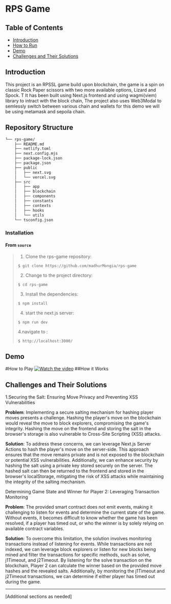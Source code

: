 # RPS Game

## Table of Contents
- [Introduction](#introduction)
- [How to Run](#how-to-run)
- [Demo](#demo)
- [Challenges and Their Solutions](#challenges-and-their-solutions)

## Introduction
This project is an RPSSL game build upon blockchain, the game is a spin on classic Rock Paper scissors with two more available options, Lizard and Spock. T
It has been built using Next.js frontend and using wagmi(viem) library to intract with the block chain, The project also uses Web3Modal to semlessly switch between various chain and wallets for this demo we will be using metamask and sepoila chain.

##  Repository Structure

```sh
└── rps-game/
    ├── README.md
    ├── netlify.toml
    ├── next.config.mjs
    ├── package-lock.json
    ├── package.json
    ├── public
    │   ├── next.svg
    │   └── vercel.svg
    ├── src
    │   ├── app
    │   ├── blockchain
    │   ├── components
    │   ├── constants
    │   ├── contexts
    │   ├── hooks
    │   └── utils
    └── tsconfig.json
```

###  Installation

<h4>From <code>source</code></h4>

> 1. Clone the rps-game repository:
>
> ```console
> $ git clone https://github.com/madhurMongia/rps-game
> ```
>
> 2. Change to the project directory:
> ```console
> $ cd rps-game
> ```
>
> 3. Install the dependencies:
> ```console
> $ npm install
> ```
> 4. start the next.js server:
> ```console
> $ npm run dev
> ```
> 4.navigate to :
> ```console
> $ http://localhost:3000/ 
> ```
## Demo
#How to Play
[![Watch the video](https://i.stack.imgur.com/Vp2cE.png)](https://screenrec.com/share/cpBQFDo5Yd)
##How it Works

## Challenges and Their Solutions
1.Securing the Salt: Ensuring Move Privacy and Preventing XSS Vulnerabilities

**Problem**: Implementing a secure salting mechanism for hashing player moves presents a challenge. Hashing the player's move on the blockchain would reveal the move to block explorers, compromising the game's integrity. Hashing the move on the frontend and storing the salt in the browser's storage is also vulnerable to Cross-Site Scripting (XSS) attacks.

**Solution**: To address these concerns, we can leverage Next.js Server Actions to hash the player's move on the server-side. This approach ensures that the move remains private and is not exposed to the blockchain or potential XSS vulnerabilities. Additionally, we can enhance security by hashing the salt using a private key stored securely on the server. The hashed salt can then be returned to the frontend and stored in the browser's localStorage, mitigating the risk of XSS attacks while maintaining the integrity of the salting mechanism.

Determining Game State and Winner for Player 2: Leveraging Transaction Monitoring

**Problem**: The provided smart contract does not emit events, making it challenging to listen for events and determine the current state of the game. Without events, it becomes difficult to know whether the game has been resolved, if a player has timed out, or who the winner is by solely relying on available contract variables.

**Solution**: To overcome this limitation, the solution involves monitoring transactions instead of listening for events. While transactions are not indexed, we can leverage block explorers or listen for new blocks being mined and filter the transactions for specific methods, such as solve, j1Timeout, and j2Timeout.
By listening for the solve transaction on the blockchain, Player 2 can calculate the winner based on the provided move hashes and the revealed salts. Additionally, by monitoring the j1Timeout and j2Timeout transactions, we can determine if either player has timed out during the game.

---
[Additional sections as needed]